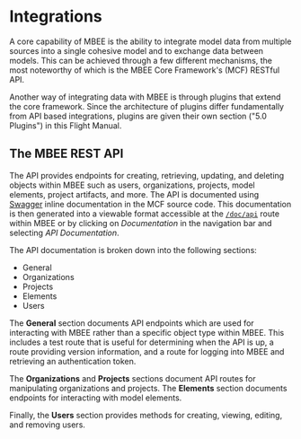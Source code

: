 # Integrations

A core capability of MBEE is the ability to integrate model data from multiple
sources into a single cohesive model and to exchange data between models. This
can be achieved through a few different mechanisms, the most noteworthy of 
which is the MBEE Core Framework's (MCF) RESTful API. 

Another way of integrating data with MBEE is through plugins that extend the
core framework. Since the architecture of plugins differ fundamentally from API
based integrations, plugins are given their own section ("5.0 Plugins") in this
Flight Manual. 

## The MBEE REST API

The API provides endpoints for creating, retrieving, updating, and deleting
objects within MBEE such as users, organizations, projects, model elements,
project artifacts, and more. The API is documented using [Swagger](https://swagger.io/)
inline documentation in the MCF source code. This documentation is then 
generated into a viewable format accessible at the [`/doc/api`](/doc/api) route
within MBEE or by clicking on *Documentation* in the navigation bar and 
selecting *API Documentation*.

The API documentation is broken down into the following sections:

- General 
- Organizations
- Projects
- Elements
- Users 

The **General** section documents API endpoints which are used for interacting 
with MBEE rather than a specific object type within MBEE. This includes a test
route that is useful for determining when the API is up, a route providing 
version information, and a route for logging into MBEE and retrieving an
authentication token.

The **Organizations** and **Projects** sections document API routes for 
manipulating organizations and projects. The **Elements** section documents
endpoints for interacting with model elements.

Finally, the **Users** section provides methods for creating, viewing, editing,
and removing users.


